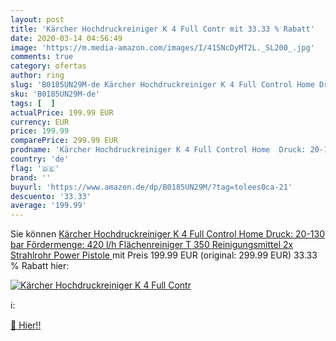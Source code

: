 ```yaml
---
layout: post
title: 'Kärcher Hochdruckreiniger K 4 Full Contr mit 33.33 % Rabatt'
date: 2020-03-14 04:56:49
image: 'https://m.media-amazon.com/images/I/41SNcDyMT2L._SL200_.jpg'
comments: true
category: ofertas
author: ring
slug: 'B0185UN29M-de Kärcher Hochdruckreiniger K 4 Full Control Home Druck:...'
sku: 'B0185UN29M-de'
tags: [  ]
actualPrice: 199.99 EUR
currency: EUR
price: 199.99
comparePrice: 299.99 EUR
prodname: 'Kärcher Hochdruckreiniger K 4 Full Control Home  Druck: 20-130 bar  Fördermenge: 420 l/h  Flächenreiniger T 350  Reinigungsmittel  2x Strahlrohr  Power Pistole '
country: 'de'
flag: '🇩🇪'
brand: ''
buyurl: 'https://www.amazon.de/dp/B0185UN29M/?tag=tolees0ca-21'
descuento: '33.33'
average: '199.99'
---
```


Sie können [Kärcher Hochdruckreiniger K 4 Full Control Home  Druck: 20-130 bar  Fördermenge: 420 l/h  Flächenreiniger T 350  Reinigungsmittel  2x Strahlrohr  Power Pistole ](https://www.amazon.de/dp/B0185UN29M/?tag=tolees0ca-21) mit Preis 199.99 EUR (original: 299.99 EUR) 33.33 % Rabatt hier:

[![Kärcher Hochdruckreiniger K 4 Full Contr](https://m.media-amazon.com/images/I/41SNcDyMT2L._SL200_.jpg)](https://www.amazon.de/dp/B0185UN29M/?tag=tolees0ca-21)

ℹ️:


[🛒 Hier!!](https://www.amazon.de/dp/B0185UN29M/?tag=tolees0ca-21)
